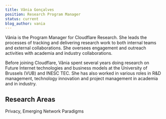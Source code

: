```yaml
---
title: Vânia Gonçalves
position: Research Program Manager
status: current
blog_author: vania
---
```


Vânia is the Program Manager for Cloudflare Research. She leads the processes of tracking and delivering research work to both internal teams and external collaborations. She oversees engagement and outreach activities with academia and industry collaborations.

Before joining Cloudflare, Vânia spent several years doing research on Future Internet technologies and business models at the University of Brussels (VUB) and INESC TEC. She has also worked in various roles in R&D management, technology innovation and project management in academia and in industry.

## Research Areas

Privacy, Emerging Network Paradigms
